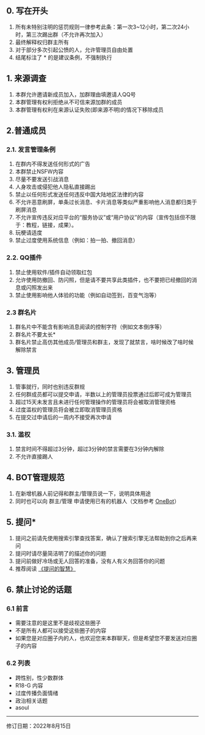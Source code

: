 ## 0. 写在开头
1. 所有未特别注明的惩罚规则一律参考此条：第一次3~12小时，第二次24小时，第三次踢出群（不允许再次加入）
2. 最终解释权归群主所有
3. 对于部分多次引起公愤的人，允许管理员自由处置
4. 结尾标注了 * 的是建议条例，不强制执行

## 1. 来源调查
1. 本群允许邀请新成员加入，加群理由填邀请人QQ号
2. 本群管理有权利拒绝从不可信来源加群的成员
3. 本群管理有权利在来源认证失败(即来源不明)的情况下移除成员

## 2.普通成员

### 2.1. 发言管理条例
1. 在群内不得发送任何形式的广告
2. 本群禁止NSFW内容
3. 尽量不要发送引战消息
4. 人身攻击或侵犯他人隐私直接踢出
5. 禁止以任何形式发送任何违反中国大陆地区法律的内容
6. 不允许恶意刷屏，单条过长消息、卡片消息等类似严重影响他人消息都归类于刷屏消息
7. 不允许宣传违反对应平台的“服务协议”或“用户协议”的内容（宣传包括但不限于：教程，链接，成果）。
8. 玩梗请适度
9. 禁止过度使用系统信息（例如：拍一拍、撤回消息）

### 2.2. QQ插件
1. 禁止使用软件/插件自动领取红包
2. 允许使用防撤回、防闪照，但是请不要共享此类插件，也不要把已经撤回的消息或闪照发出来
3. 禁止使用影响他人体验的功能（例如自动签到，百变气泡等）

### 2.3 群名片
1. 群名片中不能含有影响消息阅读的控制字符（例如文本倒序等）
2. 群名片不要太长*
3. 群名片禁止高仿其他成员/管理员和群主，发现了就禁言，啥时候改了啥时候解除禁言

## 3. 管理员
1. 管事就行，同时也别违反群规
2. 任何群成员都可以提交申请，半数以上的管理员投票通过后即可成为管理员
3. 超过15天未发言且未进行任何管理操作的管理员将会被取消管理资格
4. 过度滥权的管理员将会被立即取消管理员资格
5. 在提交过申请后的一周内不接受再次申请

### 3.1. 滥权
1. 禁言时间不得超过3分钟，超过3分钟的禁言需要在3分钟内解除
2. 不允许直接踢人

## 4. BOT管理规范
1. 在新增机器人前记得和群主/管理员说一下，说明具体用途
2. 同时也可以向 群主/管理 申请使用已有的机器人（文档参考 [OneBot](https://github.com/howmanybots/onebot)）

## 5. 提问*
1. 提问之前请先使用搜索引擎查找答案，确认了搜索引擎无法帮助到你之后再来问
2. 提问时请尽量简洁明了的描述你的问题
3. 提问前做好冷场或无人回答的准备，没有人有义务回答你的问题
4. 推荐阅读 [《提问的智慧》](https://github.com/ryanhanwu/How-To-Ask-Questions-The-Smart-Way/blob/master/README-zh_CN.md)

## 6. 禁止讨论的话题
### 6.1 前言
- 需要注意的是这里不是歧视这些圈子
- 不是所有人都可以接受这些圈子的内容
- 如果您是对应圈子内的人，也欢迎您来本群聊天，但是希望您不要发送对应圈子的内容

### 6.2 列表
- 跨性别，性少数群体
- R18-G 内容
- 过度传播负面情绪
- 政治相关话题
- asoul

---

修订日期：2022年8月15日

